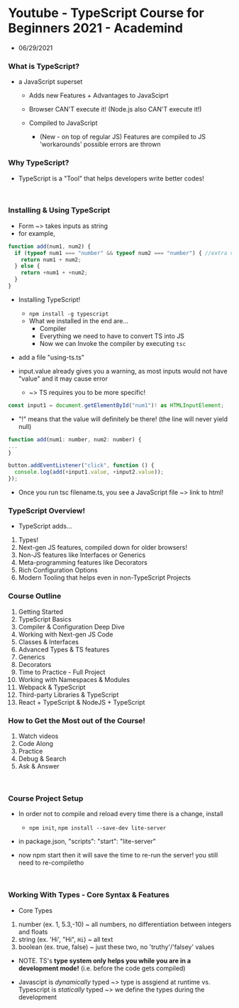 # Youtube - TypeScript Course for Beginners 2021 - Academind

* 06/29/2021

### What is TypeScript?

- a JavaScript superset
  * Adds new Features + Advantages to JavaSciprt
  * Browser CAN'T execute it! (Node.js also CAN'T execute it!)
  * Compiled to JavaScript

    * (New - on top of regular JS) Features are compiled to JS 'workarounds' possible errors are thrown


### Why TypeScript?
- TypeScript is a "Tool" that helps developers write better codes!

<br/>

### Installing & Using TypeScript
- Form ~> takes inputs as string
- for example,
```javascript
function add(num1, num2) {
  if (typeof num1 === "number" && typeof num2 === "number") { //extra validation process NEEDED!!
    return num1 + num2;
  } else {
    return +num1 + +num2;
  }
}

```

- Installing TypeScript!
    * `npm install -g typescript`
    * What we installed in the  end are...
      * Compiler
      * Everything we need to have to convert TS into JS
      * Now we can Invoke the compiler by executing `tsc`
  
- add a file "using-ts.ts"
- input.value already gives you a warning, as most inputs would not have "value" and it may cause error
  * ~> TS requires you to be more specific!

```javascript
const input1 = document.getElementById("num1")! as HTMLInputElement;
```

- "!" means that the value will definitely be there! (the line will never yield null)

```javascript
function add(num1: number, num2: number) {
...
}
```

```javascript
button.addEventListener("click", function () {
  console.log(add(+input1.value, +input2.value));
});
```

- Once you run tsc filename.ts, you see a JavaScript file ~> link to html!


### TypeScript Overview!
- TypeScript adds...
1. Types!
2. Next-gen JS features, compiled down for older browsers!
3. Non-JS features like Interfaces or Generics
4. Meta-programming features like Decorators
5. Rich Configuration Options
6. Modern Tooling that helps even in non-TypeScript Projects

### Course Outline
1. Getting Started
2. TypeScript Basics
3. Compiler & Configuration Deep Dive
4. Working with Next-gen JS Code
5. Classes & Interfaces
6. Advanced Types & TS features
7. Generics
8. Decorators
9. Time to Practice - Full Project
10. Working with Namespaces & Modules
11. Webpack & TypeScript
12. Third-party Libraries & TypeScript
13. React + TypeScript & NodeJS + TypeScript


### How to Get the Most out of the Course!
1. Watch videos
2. Code Along
3. Practice
4. Debug & Search
5. Ask & Answer
<br/>

### Course Project Setup
- In order not to compile and reload every time there is a change, install
    * `npm init`, `npm install --save-dev lite-server`

- in package.json, "scripts": "start": "lite-server"




- now npm start then it will save the time to re-run the server! you still need to re-compiletho
<br/>

### Working With Types - Core Syntax & Features 

- Core Types
1. number (ex. 1, 5.3,-10) ~ all numbers, no differentiation between integers and floats
2. string (ex. 'Hi', "Hi", `Hi`) ~ all text
3. boolean (ex. true, false) ~ just these two, no 'truthy'/'falsey' values

- NOTE. TS's **type system only helps you while you are in a development mode!** (i.e. before the code gets compiled)

- Javascipt is *dynamically* typed ~> type is assgiend at runtime
  vs. Typescript is *statically* typed ~> we define the types during the development

